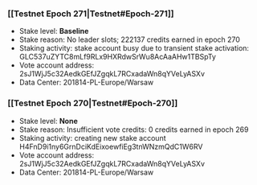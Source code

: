 ### [[Testnet Epoch 271|Testnet#Epoch-271]]
* Stake level: **Baseline**
* Stake reason: No leader slots; 222137 credits earned in epoch 270
* Staking activity: stake account busy due to transient stake activation: GLC537uZYTC8mLf9RLx9HXRdwSrWu8AcAaAHw1TBSpTy
* Vote account address: 2sJ1WjJ5c32AedkGEfJZgqkL7RCxadaWn8qYVeLyASXv
* Data Center: 201814-PL-Europe/Warsaw
### [[Testnet Epoch 270|Testnet#Epoch-270]]
* Stake level: **None**
* Stake reason: Insufficient vote credits: 0 credits earned in epoch 269
* Staking activity: creating new stake account H4FnD9i1ny6GrnDciKdEixoewfiEg3tnWNzmQdC1W6RV
* Vote account address: 2sJ1WjJ5c32AedkGEfJZgqkL7RCxadaWn8qYVeLyASXv
* Data Center: 201814-PL-Europe/Warsaw